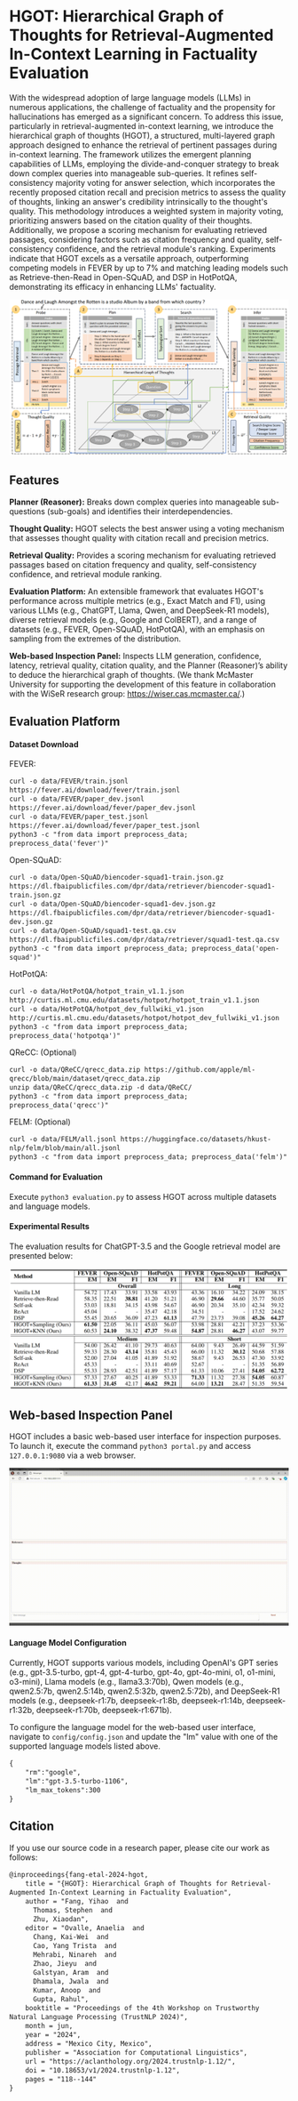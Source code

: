 # HGOT: Hierarchical Graph of Thoughts for Retrieval-Augmented In-Context Learning in Factuality Evaluation
With the widespread adoption of large language models (LLMs) in numerous applications, the challenge of factuality and the propensity for hallucinations has emerged as a significant concern. To address this issue, particularly in retrieval-augmented in-context learning, we introduce the hierarchical graph of thoughts (HGOT), a structured, multi-layered graph approach designed to enhance the retrieval of pertinent passages during in-context learning. The framework utilizes the emergent planning capabilities of LLMs, employing the divide-and-conquer strategy to break down complex queries into manageable sub-queries. It refines self-consistency majority voting for answer selection, which incorporates the recently proposed citation recall and precision metrics to assess the quality of thoughts, linking an answer's credibility intrinsically to the thought's quality. This methodology introduces a weighted system in majority voting, prioritizing answers based on the citation quality of their thoughts. Additionally, we propose a scoring mechanism for evaluating retrieved passages, considering factors such as citation frequency and quality, self-consistency confidence, and the retrieval module's ranking. Experiments indicate that HGOT excels as a versatile approach, outperforming competing models in FEVER by up to 7% and matching leading models such as Retrieve-then-Read in Open-SQuAD, and DSP in HotPotQA, demonstrating its efficacy in enhancing LLMs' factuality.

![](doc/image/methodology.png)


## Features

**Planner (Reasoner):** Breaks down complex queries into manageable sub-questions (sub-goals) and identifies their interdependencies.

**Thought Quality:** HGOT selects the best answer using a voting mechanism that assesses thought quality with citation recall and precision metrics.

**Retrieval Quality:** Provides a scoring mechanism for evaluating retrieved passages based on citation frequency and quality, self-consistency confidence, and retrieval module ranking.

**Evaluation Platform:** An extensible framework that evaluates HGOT's performance across multiple metrics (e.g., Exact Match and F1), using various LLMs (e.g., ChatGPT, Llama, Qwen, and DeepSeek-R1 models), diverse retrieval models (e.g., Google and ColBERT), and a range of datasets (e.g., FEVER, Open-SQuAD, HotPotQA), with an emphasis on sampling from the extremes of the distribution.

**Web-based Inspection Panel:** Inspects LLM generation, confidence, latency, retrieval quality, citation quality, and the Planner (Reasoner)’s ability to deduce the hierarchical graph of thoughts.
(We thank McMaster University for supporting the development of this feature in collaboration with the WiSeR research group: https://wiser.cas.mcmaster.ca/.)



## Evaluation Platform

#### Dataset Download

FEVER:
```
curl -o data/FEVER/train.jsonl https://fever.ai/download/fever/train.jsonl
curl -o data/FEVER/paper_dev.jsonl https://fever.ai/download/fever/paper_dev.jsonl
curl -o data/FEVER/paper_test.jsonl https://fever.ai/download/fever/paper_test.jsonl
python3 -c "from data import preprocess_data; preprocess_data('fever')"
```

Open-SQuAD: 
```
curl -o data/Open-SQuAD/biencoder-squad1-train.json.gz https://dl.fbaipublicfiles.com/dpr/data/retriever/biencoder-squad1-train.json.gz
curl -o data/Open-SQuAD/biencoder-squad1-dev.json.gz https://dl.fbaipublicfiles.com/dpr/data/retriever/biencoder-squad1-dev.json.gz
curl -o data/Open-SQuAD/squad1-test.qa.csv https://dl.fbaipublicfiles.com/dpr/data/retriever/squad1-test.qa.csv
python3 -c "from data import preprocess_data; preprocess_data('open-squad')"
```

HotPotQA: 
```
curl -o data/HotPotQA/hotpot_train_v1.1.json http://curtis.ml.cmu.edu/datasets/hotpot/hotpot_train_v1.1.json
curl -o data/HotPotQA/hotpot_dev_fullwiki_v1.json http://curtis.ml.cmu.edu/datasets/hotpot/hotpot_dev_fullwiki_v1.json
python3 -c "from data import preprocess_data; preprocess_data('hotpotqa')"
```

QReCC: (Optional)
```
curl -o data/QReCC/qrecc_data.zip https://github.com/apple/ml-qrecc/blob/main/dataset/qrecc_data.zip
unzip data/QReCC/qrecc_data.zip -d data/QReCC/
python3 -c "from data import preprocess_data; preprocess_data('qrecc')"
```

FELM: (Optional)
```
curl -o data/FELM/all.jsonl https://huggingface.co/datasets/hkust-nlp/felm/blob/main/all.jsonl
python3 -c "from data import preprocess_data; preprocess_data('felm')"
```

#### Command for Evaluation

Execute `python3 evaluation.py` to assess HGOT across multiple datasets and language models.

#### Experimental Results

The evaluation results for ChatGPT-3.5 and the Google retrieval model are presented below:

![](doc/image/results-chatgpt3.5-google.png)

## Web-based Inspection Panel

HGOT includes a basic web-based user interface for inspection purposes. To launch it, execute the command `python3 portal.py` and access `127.0.0.1:9080` via a web browser.

![](doc/image/recording.gif)

#### Language Model Configuration
Currently, HGOT supports various models, including OpenAI's GPT series (e.g., gpt-3.5-turbo, gpt-4, gpt-4-turbo, gpt-4o, gpt-4o-mini, o1, o1-mini, o3-mini), Llama models (e.g., llama3.3:70b), Qwen models (e.g., qwen2.5:7b, qwen2.5:14b, qwen2.5:32b, qwen2.5:72b), and DeepSeek-R1 models (e.g., deepseek-r1:7b, deepseek-r1:8b, deepseek-r1:14b, deepseek-r1:32b, deepseek-r1:70b, deepseek-r1:671b).

To configure the language model for the web-based user interface, navigate to `config/config.json` and update the "lm" value with one of the supported language models listed above.
```
{
	"rm":"google",
	"lm":"gpt-3.5-turbo-1106",
	"lm_max_tokens":300
}
```



## Citation
If you use our source code in a research paper, please cite our work as follows:

```
@inproceedings{fang-etal-2024-hgot,
    title = "{HGOT}: Hierarchical Graph of Thoughts for Retrieval-Augmented In-Context Learning in Factuality Evaluation",
    author = "Fang, Yihao  and
      Thomas, Stephen  and
      Zhu, Xiaodan",
    editor = "Ovalle, Anaelia  and
      Chang, Kai-Wei  and
      Cao, Yang Trista  and
      Mehrabi, Ninareh  and
      Zhao, Jieyu  and
      Galstyan, Aram  and
      Dhamala, Jwala  and
      Kumar, Anoop  and
      Gupta, Rahul",
    booktitle = "Proceedings of the 4th Workshop on Trustworthy Natural Language Processing (TrustNLP 2024)",
    month = jun,
    year = "2024",
    address = "Mexico City, Mexico",
    publisher = "Association for Computational Linguistics",
    url = "https://aclanthology.org/2024.trustnlp-1.12/",
    doi = "10.18653/v1/2024.trustnlp-1.12",
    pages = "118--144"
}
```
